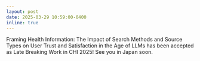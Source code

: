 ```yaml
---
layout: post
date: 2025-03-29 10:59:00-0400
inline: true
---
```


Framing Health Information: The Impact of Search Methods and Source Types on User Trust and Satisfaction in the Age of LLMs has been accepted as Late Breaking Work in CHI 2025! See you in Japan soon.
